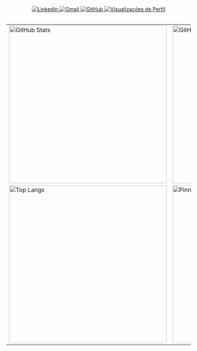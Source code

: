 <!-- CONTATOS -->
<div align="center">
  <a href="https://www.linkedin.com/in/carlos0ff/" target="_blank" rel="noopener noreferrer">
    <img src="https://img.shields.io/badge/LinkedIn-0A66C2?style=for-the-badge&logo=linkedin&logoColor=white" alt="LinkedIn" />
  </a>
  <a href="mailto:carlosiilva66@gmail.com" target="_blank" rel="noopener noreferrer">
    <img src="https://img.shields.io/badge/Gmail-D14836?style=for-the-badge&logo=gmail&logoColor=white" alt="Gmail" />
  </a>
  <a href="https://github.com/carlos0ff" target="_blank" rel="noopener noreferrer">
    <img src="https://img.shields.io/badge/GitHub-171515?style=for-the-badge&logo=github&logoColor=white" alt="GitHub" />
  </a>
  <a href="https://github.com/carlos0ff" target="_blank" rel="noopener noreferrer">
    <img src="https://komarev.com/ghpvc/?username=carlos0ff&label=Visualizações&color=0A66C2&style=for-the-badge&logoColor=white" alt="Visualizações de Perfil" />
  </a>
</div>

<br/>

<!-- ESTATÍSTICAS GITHUB -->
<div align="center">
  <table>
    <tr>
      <td>
        <img width="430" src="https://github-readme-stats.vercel.app/api?username=carlos0ff&show_icons=true&theme=tokyonight&hide_border=true&locale=pt-br" alt="GitHub Stats" />
      </td>
      <td>
        <img width="430" src="https://github-readme-streak-stats.herokuapp.com/?user=carlos0ff&theme=tokyonight&hide_border=true" alt="GitHub Streak" />
      </td>
    </tr>
    <tr>
      <td>
        <img width="430" src="https://github-readme-stats.vercel.app/api/top-langs/?username=carlos0ff&layout=compact&theme=tokyonight&hide_border=true" alt="Top Langs" />
      </td>
      <td>
        <img width="430" src="https://github-readme-stats.vercel.app/api/pin/?username=carlos0ff&repo=folha-de-pagamento-java&theme=tokyonight&hide_border=true" alt="Pinned Repo" />
      </td>
    </tr>
  </table>
</div>

<br/>

<!-- RESUMO 
<div align="center">
  <img width="880" src="https://github-profile-summary-cards.vercel.app/api/cards/profile-details?username=carlos0ff&theme=tokyonight" alt="Resumo GitHub" />
</div>-->
